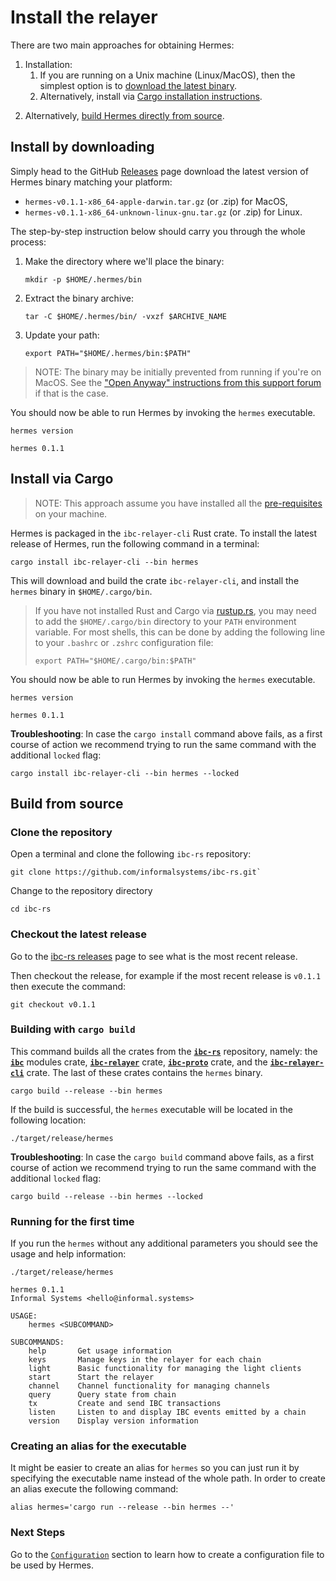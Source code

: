 # Install the relayer

There are two main approaches for obtaining Hermes:

1. Installation:
   1. If you are running on a Unix machine (Linux/MacOS), then the simplest
      option is to [download the latest binary](#Install-by-downloading).
   2. Alternatively, install via
      [Cargo installation instructions](#install-via-cargo). 

[comment]: <> (   Regardless of approach you choose, also follow the post-installation)

[comment]: <> (   instructions therein.)

2. Alternatively, [build Hermes directly from source](#build-from-source).


## Install by downloading

Simply head to the GitHub [Releases][releases] page download the latest version
of Hermes binary matching your platform:
- `hermes-v0.1.1-x86_64-apple-darwin.tar.gz` (or .zip) for MacOS,  
- `hermes-v0.1.1-x86_64-unknown-linux-gnu.tar.gz` (or .zip) for Linux.

The step-by-step instruction below should carry you through the whole process:
 
1. Make the directory where we'll place the binary:
   ```shell
   mkdir -p $HOME/.hermes/bin
   ```

2. Extract the binary archive:
   ```shell
   tar -C $HOME/.hermes/bin/ -vxzf $ARCHIVE_NAME
   ```

3. Update your path:
   ```shell
   export PATH="$HOME/.hermes/bin:$PATH"
   ```

> NOTE: The binary may be initially prevented from running if you're
> on MacOS.
> See the ["Open Anyway" instructions from this support forum][developer-app]
> if that is the case.

You should now be able to run Hermes by invoking the `hermes` executable.

```shell
hermes version
```

```
hermes 0.1.1
```

## Install via Cargo

> NOTE: This approach assume you have installed all
> the [pre-requisites](./pre_requisites.md) on your machine.

Hermes is packaged in the `ibc-relayer-cli` Rust crate.
To install the latest release of Hermes, run the following command in a terminal:

```shell
cargo install ibc-relayer-cli --bin hermes
```

This will download and build the crate `ibc-relayer-cli`, and install the 
`hermes` binary in `$HOME/.cargo/bin`.

> If you have not installed Rust and Cargo via [rustup.rs](https://rustup.rs), you may need to
> add the `$HOME/.cargo/bin` directory to your `PATH` environment variable.
> For most shells, this can be done by adding the following line to your
> `.bashrc` or `.zshrc` configuration file:
>
> ```shell
> export PATH="$HOME/.cargo/bin:$PATH"
> ```

You should now be able to run Hermes by invoking the `hermes` executable.

```shell
hermes version
```

```
hermes 0.1.1
```


__Troubleshooting__:
In case the `cargo install` command above fails, as a first course of action we
recommend trying to run the same command with the additional `locked` flag:

```shell
cargo install ibc-relayer-cli --bin hermes --locked
```

## Build from source

### Clone the repository

Open a terminal and clone the following `ibc-rs` repository:

```shell
git clone https://github.com/informalsystems/ibc-rs.git`
```

Change to the repository directory
```shell
cd ibc-rs
```

### Checkout the latest release

Go to the [ibc-rs releases](https://github.com/informalsystems/ibc-rs/releases) page to see what is the most recent release.

Then checkout the release, for example if the most recent release is `v0.1.1` then execute the command:

```shell
git checkout v0.1.1
```

### Building with `cargo build`

This command builds all the crates from the [__`ibc-rs`__](https://github.com/informalsystems/ibc-rs) repository, namely: the [__`ibc`__](https://github.com/informalsystems/ibc-rs/tree/master/modules) modules crate, [__`ibc-relayer`__](https://github.com/informalsystems/ibc-rs/tree/master/relayer) crate, [__`ibc-proto`__](https://github.com/informalsystems/ibc-rs/tree/master/proto) crate, and the [__`ibc-relayer-cli`__](https://github.com/informalsystems/ibc-rs/tree/master/relayer-cli) crate.
The last of these crates contains the `hermes` binary.

```shell
cargo build --release --bin hermes
```

If the build is successful, the `hermes` executable will be located in the following location:

```shell
./target/release/hermes
```

__Troubleshooting__:
In case the `cargo build` command above fails, as a first course of action we
recommend trying to run the same command with the additional `locked` flag:

```shell
cargo build --release --bin hermes --locked
```

### Running for the first time

If you run the `hermes` without any additional parameters you should see the usage and help information:

```shell
./target/release/hermes
```

```
hermes 0.1.1
Informal Systems <hello@informal.systems>

USAGE:
    hermes <SUBCOMMAND>

SUBCOMMANDS:
    help       Get usage information
    keys       Manage keys in the relayer for each chain
    light      Basic functionality for managing the light clients
    start      Start the relayer
    channel    Channel functionality for managing channels
    query      Query state from chain
    tx         Create and send IBC transactions
    listen     Listen to and display IBC events emitted by a chain
    version    Display version information
```

### Creating an alias for the executable

It might be easier to create an alias for `hermes` so you can just run it by specifying the executable name instead of the whole path. In order to create an alias execute the following command:

```shell
alias hermes='cargo run --release --bin hermes --'
```

### Next Steps

Go to the [`Configuration`](./config.md) section to learn how to create a configuration file to be used by Hermes.


[releases]: https://github.com/informalsystems/ibc-rs/releases
[developer-app]: https://support.apple.com/en-gb/HT202491
